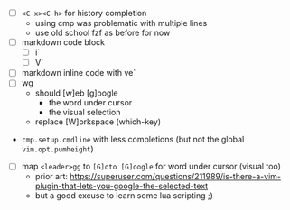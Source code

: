 - [ ] `<C-x><C-h>` for history completion
	- using cmp was problematic with multiple lines
	- use old school fzf as before for now
- [ ] markdown code block
	- [ ] i`<Tab>
	- [ ] V`
- [ ] markdown inline code with ve`
- [ ] <leader>wg
	- should [w]eb [g]oogle
		- the word under cursor
		- the visual selection
	- replace [W]orkspace (which-key)
- `cmp.setup.cmdline` with less completions (but not the global `vim.opt.pumheight`)
- [ ] map `<leader>gg` to `[G]oto [G]oogle` for word under cursor (visual too)
	- prior art: https://superuser.com/questions/211989/is-there-a-vim-plugin-that-lets-you-google-the-selected-text
	- but a good excuse to learn some lua scripting ;)
